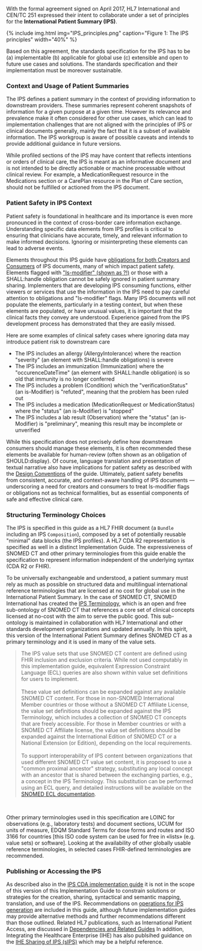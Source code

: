 With the formal agreement signed on April 2017, HL7 International and CEN/TC 251 expressed their intent to collaborate under a set of principles for the **International Patient Summary (IPS)**.

{% include img.html img="IPS_principles.png" caption="Figure 1: The IPS principles" width="40%" %}

Based on this agreement, the standards specification for the IPS has to be (a) implementable (b) applicable for global use (c) extensible and open to future use cases and solutions. The standards specification and their implementation must be moreover sustainable. 

### Context and Usage of Patient Summaries

The IPS defines a patient summary in the context of providing information to downstream providers. These summaries represent coherent snapshots of information for a given purpose at a given time. However its relevance and prevalence make it often considered for other use cases, which can lead to implementation challenges that are not aligned with the principles of IPS or clinical documents generally, mainly the fact that it is a subset of available information. The IPS workgroup is aware of possible caveats and intends to provide additional guidance in future versions.

While profiled sections of the IPS may have content that reflects intentions or orders of clinical care, the IPS is meant as an informative document and is not intended to be directly actionable or machine processable without clinical review. For example, a MedicationRequest resource in the Medications section or a CarePlan resource in the Plan of Care section, should not be fulfilled or actioned from the IPS document.

### Patient Safety in IPS Context

Patient safety is foundational in healthcare and its importance is even more pronounced in the context of cross-border care information exchange. Understanding specific data elements from IPS profiles is critical to ensuring that clinicians have accurate, timely, and relevant information to make informed decisions. Ignoring or misinterpreting these elements can lead to adverse events.

Elements throughout this IPS guide have [obligations for both Creators and Consumers](./Must-Support-and-Obligations.html) of IPS documents, many of which impact patient safety. Elements flagged with ["Is-modifier" (shown as ?!)](https://hl7.org/fhir/R4/conformance-rules.html#isModifier) or those with a SHALL:handle obligation cannot be safely ignored in patient summary sharing. Implementers that are developing IPS consuming functions, either viewers or services that use the information in the IPS need to pay careful attention to obligations and "Is-modifier" flags. Many IPS documents will not populate the elements, particularly in a testing context, but when these elements are populated, or have unusual values, it is important that the clinical facts they convey are understood. Experience gained from the IPS development process has demonstrated that they are easily missed.

Here are some examples of clinical safety cases where ignoring data may introduce patient risk to downstream care

- The IPS includes an allergy (AllergyIntolerance) where the reaction "severity" (an element with SHALL:handle obligations) is severe
- The IPS includes an immunization (Immunization) where the "occurenceDateTime" (an element with SHALL:handle obligation) is so old that immunity is no longer conferred 
- The IPS includes a problem (Condition) which the "verificationStatus" (an is-Modifier) is "refuted", meaning that the problem has been ruled out
- The IPS includes a medication (MedicationRequest or MedicationStatus) where the "status" (an is-Modifier) is "stopped"
- The IPS includes a lab result (Observation) where the "status" (an is-Modifier) is "preliminary", meaning this result may be incomplete or unverified

While this specification does not precisely define how downstream consumers should manage these elements, it is often recommended these elements be available for human-review (often shown as an obligation of SHOULD:display). Of course, language translation and presentation of textual narrative also have implications for patient safety as described with the [Design Conventions](./Design-Conventions.html) of the guide. Ultimately, patient safety benefits from consistent, accurate, and context-aware handling of IPS documents — underscoring a need for creators and consumers to treat Is-modifier flags or obligations not as technical formalities, but as essential components of safe and effective clinical care.

### Structuring Terminology Choices

The IPS is specified in this guide as a HL7 FHIR document (a `Bundle` including an IPS `Composition`), composed by a set of potentially reusable "minimal" data blocks (the IPS profiles). A HL7 CDA R2 representation is specified as well in a distinct Implementation Guide. The expressiveness of SNOMED CT and other primary terminologies from this guide enable the specification to represent information independent of the underlying syntax (CDA R2 or FHIR).

To be universally exchangeable and understood, a patient summary must rely as much as possible on structured data and multilingual international reference terminologies that are licensed at no cost for global use in the International Patient Summary. In the case of SNOMED CT, SNOMED International has created the [IPS Terminology](https://www.snomed.org/snomed-ct/Other-SNOMED-products/international-patient-summary-terminology), which is an open and free sub-ontology of SNOMED CT that references a core set of clinical concepts licensed at no-cost with the aim to serve the public good. This sub-ontology is maintained in collaboration with HL7 International and other standards development organizations and updated annually. In this spirit, this version of the International Patient Summary defines SNOMED CT as a primary terminology and it is used in many of the value sets. 

<blockquote class="stu-note">
The IPS value sets that use SNOMED CT content are defined using FHIR inclusion and exclusion criteria. While not used computably in this implementation guide, equivalent Expression Constraint Language (ECL) queries are also shown within value set definitions for users to implement. 
<br/>
<br/>
These value set definitions can be expanded against any available SNOMED CT content. For those in non-SNOMED International Member countries or those without a SNOMED CT Affiliate License,  the value set definitions should be expanded against the IPS Terminology, which includes a collection of SNOMED CT concepts that are freely accessible. For those in Member countries or with a SNOMED CT Affiliate license, the value set definitions should be expanded against the International Edition of SNOMED CT or a National Extension (or Edition), depending on the local requirements.
<br/>
<br/>
To support interoperability of IPS content between organizations that used different SNOMED CT value set content, it is proposed to use a "common proximal ancestor" strategy, substituting any local concept with an ancestor that is shared between the exchanging parties, e.g., a concept in the IPS Terminology. This substitution can be performed using an ECL query, and detailed instructions will be available on the <a href="http://snomed.org/ecl">SNOMED ECL documentation</a>.
</blockquote>
<br/>

Other primary terminologies used in this specification are LOINC for observations (e.g., laboratory tests) and document sections, UCUM for units of measure, EDQM Standard Terms for dose forms and routes and ISO 3166 for countries [this ISO code system can be used for free in «lists» (e.g. value sets) or software]. Looking at the availability of other globally usable reference terminologies, in selected cases FHIR-defined terminologies are recommended.

### Publishing or Accessing the IPS

As described also in the [IPS CDA implementation guide](https://www.hl7.org/implement/standards/product_brief.cfm?product_id=483) it is not in the scope of this version of this Implementation Guide to constrain solutions or strategies for the creation, sharing, syntactical and semantic mapping, translation, and use of the IPS. Recommendations on [operations for IPS generation](./Generation-and-Data-Inclusion.html) are included in this guide, although future implementation guides may provide alternative methods and further recommendations different than those outlined. Related HL7 publications, such as International Patient Access, are discussed in [Dependencies and Related Guides](./IG-analysis.html#dependencies-and-related-guides) In addition, Integrating the Healthcare Enterprise (IHE) has also publsihed guidance on the [IHE Sharing of IPS (sIPS)](https://profiles.ihe.net/ITI/sIPS/) which may be a helpful reference. 
